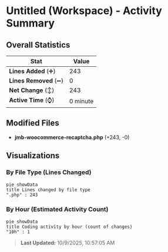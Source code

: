 # Untitled (Workspace) - Activity Summary 

## Overall Statistics

| Stat                   | Value                                                             |
| ---------------------- | ----------------------------------------------------------------- |
| **Lines Added** (➕)   | 243                                          |
| **Lines Removed** (➖) | 0                                        |
| **Net Change** (↕)    | 243                |
| **Active Time** (⌚)   | 0 minute |


## Modified Files
- **jmb-woocommerce-recaptcha.php** (+243, -0)

## Visualizations

### By File Type (Lines Changed)

```mermaid
pie showData
title Lines changed by file type
".php" : 243
```

### By Hour (Estimated Activity Count)

```mermaid
pie showData
title Coding activity by hour (count of changes)
"10h" : 1
```


> **Last Updated:** 10/9/2025, 10:57:05 AM